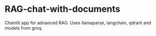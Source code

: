# RAG-chat-with-documents
Chainlit app for advanced RAG. Uses llamaparse, langchain, qdrant and models from groq.
